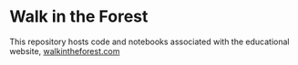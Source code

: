 # Walk in the Forest

This repository hosts code and notebooks associated with the educational website, [walkintheforest.com](walkintheforest.com)
